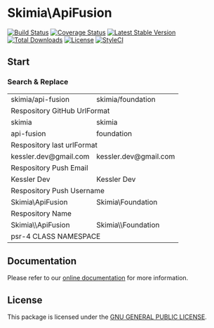 # Skimia\ApiFusion

[![Build Status](https://img.shields.io/travis/skimia/api-fusion/master.svg?style=flat-square)](http://travis-ci.org/skimia/api-fusion)
[![Coverage Status](https://img.shields.io/codecov/c/github/skimia/api-fusion.svg?branch=master&style=flat-square)](https://codecov.io/github/skimia/api-fusion?branch=master)
[![Latest Stable Version](https://img.shields.io/packagist/v/skimia/api-fusion.svg?style=flat-square)](https://packagist.org/packages/skimia/api-fusion)
[![Total Downloads](https://img.shields.io/packagist/dt/skimia/api-fusion.svg?style=flat-square)](https://packagist.org/packages/skimia/api-fusion)
[![License](https://img.shields.io/packagist/l/skimia/api-fusion.svg?style=flat-square)](https://packagist.org/packages/skimia/api-fusion)
[![StyleCI](https://styleci.io/repos/45420482/shield)](https://styleci.io/repos/45420482)

## Start

### Search & Replace

<table>

<tr>
  <td>skimia/api-fusion</td>
  <td>skimia/foundation</td>
</tr>
<tr>
  <td colspan="2">
  Respository GitHub UrlFormat
  </td>
</tr>

<tr>
  <td>skimia</td>
  <td>skimia</td>
</tr>


<tr>
  <td>api-fusion</td>
  <td>foundation</td>
</tr>
<tr>
  <td colspan="2">Respository last urlFormat</td>
</tr>


<tr>
  <td>kessler.dev@gmail.com</td>
  <td>kessler.dev@gmail.com</td>
</tr>
<tr>
  <td colspan="2">Respository Push Email</td>
</tr>
<tr>
  <td>Kessler Dev</td>
  <td>Kessler Dev</td>
</tr>
<tr>
  <td colspan="2">Respository Push Username</td>
</tr>


<tr>
  <td>Skimia\ApiFusion</td>
  <td>Skimia\Foundation</td>
</tr>
<tr>
  <td colspan="2">Respository Name</td>
</tr>
<tr>
  <td>Skimia\\ApiFusion</td>
  <td>Skimia\\Foundation</td>
</tr>
<tr>
  <td colspan="2">psr-4 CLASS NAMESPACE</td>
</tr>

</table>


## Documentation

Please refer to our [online documentation](http://skimia.github.io/api-fusion/) for more information.

## License

This package is licensed under the [GNU GENERAL PUBLIC LICENSE](LICENSE).
